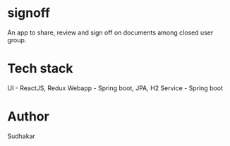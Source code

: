 # signoff

An app to share, review and sign off on documents among closed user group.

# Tech stack

UI - ReactJS, Redux
Webapp - Spring boot, JPA, H2
Service - Spring boot

# Author

Sudhakar

